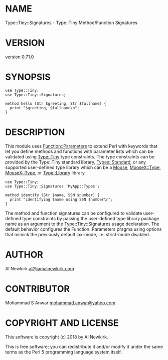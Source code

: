 # NAME

Type::Tiny::Signatures - Type::Tiny Method/Function Signatures

# VERSION

version 0.71.0

# SYNOPSIS

    use Type::Tiny;
    use Type::Tiny::Signatures;

    method hello (Str $greeting, Str $fullname) {
      print "$greeting, $fullname\n";
    }

# DESCRIPTION

This module uses [Function::Parameters](https://metacpan.org/pod/Function::Parameters) to extend Perl with keywords that
let you define methods and functions with parameter lists which can be validated
using [Type::Tiny](https://metacpan.org/pod/Type::Tiny) type constraints. The type constraints can be provided by
the Type::Tiny standard library, [Types::Standard](https://metacpan.org/pod/Types::Standard), or any supported
user-defined type library which can be a [Moose](https://metacpan.org/pod/Moose), [MooseX::Type](https://metacpan.org/pod/MooseX::Type),
[MouseX::Type](https://metacpan.org/pod/MouseX::Type), or [Type::Library](https://metacpan.org/pod/Type::Library) library.

    use Type::Tiny;
    use Type::Tiny::Signatures 'MyApp::Types';

    method identify (Str $name, SSN $number) {
      print "identifying $name using SSN $number\n";
    }

The method and function signatures can be configured to validate user-defined
type constraints by passing the user-defined type library package name as an
argument to the Type::Tiny::Signatures usage declaration. The default behavior
configures the Function::Parameters pragma using options that mimick the
previously default lax-mode, i.e. strict-mode disabled.

# AUTHOR

Al Newkirk <al@iamalnewkirk.com>

# CONTRIBUTOR

Mohammad S Anwar <mohammad.anwar@yahoo.com>

# COPYRIGHT AND LICENSE

This software is copyright (c) 2018 by Al Newkirk.

This is free software; you can redistribute it and/or modify it under
the same terms as the Perl 5 programming language system itself.

